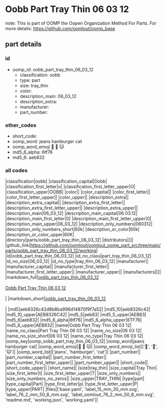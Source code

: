 # Oobb Part Tray Thin 06 03 12  

note: This is part of OOMP the Oopen Organization Method For Parts. For more details: https://github.com/oomlout/oomp_base

##  part details





### id
* oomp_id: oobb_part_tray_thin_06_03_12
  * classification: oobb
  * type: part
  * size: tray_thin
  * color: 
  * description_main: 06_03_12
  * description_extra: 
  * manufacturer: 
  * part_number: 

### other_codes
* short_code: 
* oomp_word: jeans hamburger cat
* oomp_word_emoji :jeans: :hamburger: :cat:
* md5_6_alpha: 6tf76
* md5_6: aeb832

### all codes 
|classification|oobb|
|classification_capital|Oobb|
|classification_first_letter|o|
|classification_first_letter_upper|O|
|classification_upper|OOBB|
|color||
|color_capital||
|color_first_letter||
|color_first_letter_upper||
|color_upper||
|description_extra||
|description_extra_capital||
|description_extra_first_letter||
|description_extra_first_letter_upper||
|description_extra_upper||
|description_main|06_03_12|
|description_main_capital|06 03.12|
|description_main_first_letter|0|
|description_main_first_letter_upper|0|
|description_main_upper|06_03_12|
|description_only_numbers|060312|
|description_only_numbers_short|60k|
|description_or_color|60k|
|description_or_color_upper|60K|
|directory|parts/oobb_part_tray_thin_06_03_12|
|distributors|[]|
|github_link|https://github.com/oomlout/oomlout_oomp_part_src/tree/main/parts/oobb_part_tray_thin_06_03_12/working|
|id|oobb_part_tray_thin_06_03_12|
|id_no_class|part_tray_thin_06_03_12|
|id_no_size|06_03_12|
|id_no_type|tray_thin_06_03_12|
|manufacturer||
|manufacturer_capital||
|manufacturer_first_letter||
|manufacturer_first_letter_upper||
|manufacturer_upper||
|manufacturers|[]|
|markdown_full|[oobb_part_tray_thin_06_03_12](https://github.com/oomlout/oomlout_oomp_part_src/tree/main/parts/oobb_part_tray_thin_06_03_12/working)<br>[](https://github.com/oomlout/oomlout_oomp_part_src/tree/main/parts/oobb_part_tray_thin_06_03_12/working)<br>[Oobb Part Tray Thin 06 03 12](https://github.com/oomlout/oomlout_oomp_part_src/tree/main/parts/oobb_part_tray_thin_06_03_12/working)<br><br>|
|markdown_short|[oobb_part_tray_thin_06_03_12](https://github.com/oomlout/oomlout_oomp_part_src/tree/main/parts/oobb_part_tray_thin_06_03_12/working)<br><br>|
|md5|aeb8326c42d8b8ba996d14870f9f7a52|
|md5_10|aeb8326c42|
|md5_10_upper|AEB8326C42|
|md5_5|aeb83|
|md5_5_upper|AEB83|
|md5_6|aeb832|
|md5_6_alpha|6tf76|
|md5_6_alpha_upper|6TF76|
|md5_6_upper|AEB832|
|name|Oobb Part Tray Thin 06 03 12|
|name_no_class|Part Tray Thin 06 03 12|
|name_no_size|06 03 12|
|name_no_size_short|06 03 12|
|name_no_type|Tray Thin 06 03 12|
|oomp_key|oomp_oobb_part_tray_thin_06_03_12|
|oomp_word|jeans hamburger cat|
|oomp_word_emoji|:jeans: :hamburger: :cat:|
|oomp_word_emoji_list|[':jeans:', ':hamburger:', ':cat:']|
|oomp_word_list|['jeans', 'hamburger', 'cat']|
|part_number||
|part_number_capital||
|part_number_first_letter||
|part_number_first_letter_upper||
|part_number_upper||
|short_code||
|short_code_upper||
|short_name||
|size|tray_thin|
|size_capital|Tray Thin|
|size_first_letter|t|
|size_first_letter_upper|T|
|size_only_numbers||
|size_only_numbers_no_zeros||
|size_upper|TRAY_THIN|
|type|part|
|type_capital|Part|
|type_first_letter|p|
|type_first_letter_upper|P|
|type_upper|PART|
|files|['base.yaml', 'label_15_mm_30_mm.svg', 'label_76_2_mm_50_8_mm.svg', 'label_oomlout_76_2_mm_50_8_mm.svg', 'readme.md', 'working.json', 'working.yaml']|
